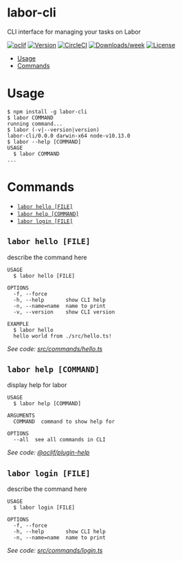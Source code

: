 labor-cli
=========

CLI interface for managing your tasks on Labor

[![oclif](https://img.shields.io/badge/cli-oclif-brightgreen.svg)](https://oclif.io)
[![Version](https://img.shields.io/npm/v/labor-cli.svg)](https://npmjs.org/package/labor-cli)
[![CircleCI](https://circleci.com/gh/Yurickh/labor-cli/tree/master.svg?style=shield)](https://circleci.com/gh/Yurickh/labor-cli/tree/master)
[![Downloads/week](https://img.shields.io/npm/dw/labor-cli.svg)](https://npmjs.org/package/labor-cli)
[![License](https://img.shields.io/npm/l/labor-cli.svg)](https://github.com/Yurickh/labor-cli/blob/master/package.json)

<!-- toc -->
* [Usage](#usage)
* [Commands](#commands)
<!-- tocstop -->
# Usage
<!-- usage -->
```sh-session
$ npm install -g labor-cli
$ labor COMMAND
running command...
$ labor (-v|--version|version)
labor-cli/0.0.0 darwin-x64 node-v10.13.0
$ labor --help [COMMAND]
USAGE
  $ labor COMMAND
...
```
<!-- usagestop -->
# Commands
<!-- commands -->
* [`labor hello [FILE]`](#labor-hello-file)
* [`labor help [COMMAND]`](#labor-help-command)
* [`labor login [FILE]`](#labor-login-file)

## `labor hello [FILE]`

describe the command here

```
USAGE
  $ labor hello [FILE]

OPTIONS
  -f, --force
  -h, --help       show CLI help
  -n, --name=name  name to print
  -v, --version    show CLI version

EXAMPLE
  $ labor hello
  hello world from ./src/hello.ts!
```

_See code: [src/commands/hello.ts](https://github.com/Yurickh/labor-cli/blob/v0.0.0/src/commands/hello.ts)_

## `labor help [COMMAND]`

display help for labor

```
USAGE
  $ labor help [COMMAND]

ARGUMENTS
  COMMAND  command to show help for

OPTIONS
  --all  see all commands in CLI
```

_See code: [@oclif/plugin-help](https://github.com/oclif/plugin-help/blob/v2.1.4/src/commands/help.ts)_

## `labor login [FILE]`

describe the command here

```
USAGE
  $ labor login [FILE]

OPTIONS
  -f, --force
  -h, --help       show CLI help
  -n, --name=name  name to print
```

_See code: [src/commands/login.ts](https://github.com/Yurickh/labor-cli/blob/v0.0.0/src/commands/login.ts)_
<!-- commandsstop -->
